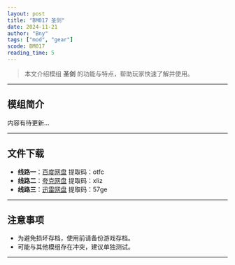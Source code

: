 ```yaml
---
layout: post
title: "BM017 圣剑"
date: 2024-11-21
author: "Bny"
tags: ["mod", "gear"]
scode: BM017
reading_time: 5
---
```


> 本文介绍模组 **圣剑** 的功能与特点，帮助玩家快速了解并使用。

---

## 模组简介

内容有待更新...

---


## 文件下载
- **线路一**：[百度网盘](https://pan.baidu.com/s/1gr4dUIHKgIlt4wiACooOKw?pwd=otfc)  提取码：otfc  
- **线路二**：[夸克网盘](https://pan.quark.cn/s/4e203cd83650?pwd=xliz)  提取码：xliz  
- **线路三**：[迅雷网盘](https://pan.xunlei.com/s/VOCCb_1XZsozzZ6-eMzyFMREA1?pwd=57ge)  提取码：57ge  

---

## 注意事项
- 为避免损坏存档，使用前请备份游戏存档。
- 可能与其他模组存在冲突，建议单独测试。

---

